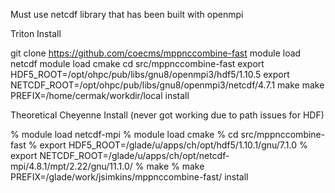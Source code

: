 Must use netcdf library that has been built with openmpi

Triton Install

git clone https://github.com/coecms/mppnccombine-fast
module load netcdf
module load cmake
cd src/mppnccombine-fast
export HDF5_ROOT=/opt/ohpc/pub/libs/gnu8/openmpi3/hdf5/1.10.5
export NETCDF_ROOT=/opt/ohpc/pub/libs/gnu8/openmpi3/netcdf/4.7.1
make
make PREFIX=/home/cermak/workdir/local install


Theoretical Cheyenne Install (never got working due to path issues for HDF)

% module load netcdf-mpi
% module load cmake
% cd src/mppnccombine-fast
% export HDF5_ROOT=/glade/u/apps/ch/opt/hdf5/1.10.1/gnu/7.1.0
% export NETCDF_ROOT=/glade/u/apps/ch/opt/netcdf-mpi/4.8.1/mpt/2.22/gnu/11.1.0/
% make
% make PREFIX=/glade/work/jsimkins/mppnccombine-fast/ install

